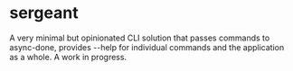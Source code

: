 # sergeant

A very minimal but opinionated CLI solution that passes commands to async-done, provides --help for individual commands and the application as a whole. A work in progress.
